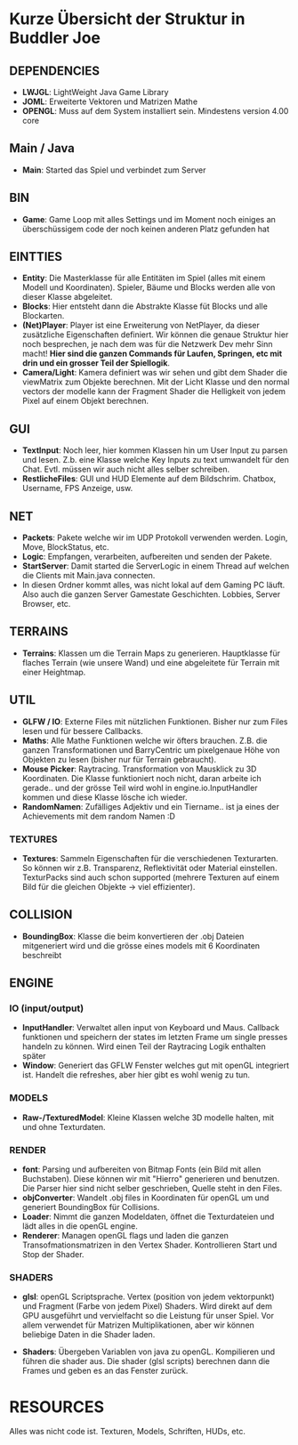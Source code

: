 # Kurze Übersicht der Struktur in Buddler Joe

## DEPENDENCIES
- **LWJGL**: LightWeight Java Game Library
- **JOML**: Erweiterte Vektoren und Matrizen Mathe
- **OPENGL**: Muss auf dem System installiert sein. Mindestens version 4.00 core

## Main / Java
- **Main**: Started das Spiel und verbindet zum Server

## BIN
- **Game**: Game Loop mit alles Settings und im Moment noch einiges an überschüssigem code der noch keinen anderen Platz gefunden hat

## EINTTIES
- **Entity**: Die Masterklasse für alle Entitäten im Spiel (alles mit einem Modell und Koordinaten). Spieler, Bäume und Blocks werden alle von dieser Klasse abgeleitet.
- **Blocks**: Hier entsteht dann die Abstrakte Klasse füt Blocks und alle Blockarten.
- **(Net)Player**: Player ist eine Erweiterung von NetPlayer, da dieser zusätzliche Eigenschaften definiert. Wir können die genaue Struktur hier noch besprechen, je nach dem was für die Netzwerk Dev mehr Sinn macht! **Hier sind die ganzen Commands für Laufen, Springen, etc mit drin und ein grosser Teil der Spiellogik**.
- **Camera/Light**: Kamera definiert was wir sehen und gibt dem Shader die viewMatrix zum Objekte berechnen. Mit der Licht Klasse und den normal vectors der modelle kann der Fragment Shader die Helligkeit von jedem Pixel auf einem Objekt berechnen.

## GUI
- **TextInput**: Noch leer, hier kommen Klassen hin um User Input zu parsen und lesen. Z.b. eine Klasse welche Key Inputs zu text umwandelt für den Chat. Evtl. müssen wir auch nicht alles selber schreiben.
- **RestlicheFiles**: GUI und HUD Elemente auf dem Bildschrim. Chatbox, Username, FPS Anzeige, usw.

## NET
- **Packets**: Pakete welche wir im UDP Protokoll verwenden werden. Login, Move, BlockStatus, etc.
- **Logic**: Empfangen, verarbeiten, aufbereiten und senden der Pakete.
- **StartServer**: Damit started die ServerLogic in einem Thread auf welchen die Clients mit Main.java connecten.
- In diesen Ordner kommt alles, was nicht lokal auf dem Gaming PC läuft. Also auch die ganzen Server Gamestate Geschichten. Lobbies, Server Browser, etc.

## TERRAINS
- **Terrains**: Klassen um die Terrain Maps zu generieren. Hauptklasse für flaches Terrain (wie unsere Wand) und eine abgeleitete für Terrain mit einer Heightmap.

## UTIL
- **GLFW / IO**: Externe Files mit nützlichen Funktionen. Bisher nur zum Files lesen und für bessere Callbacks.
- **Maths**: Alle Mathe Funktionen welche wir öfters brauchen. Z.B. die ganzen Transformationen und BarryCentric um pixelgenaue Höhe von Objekten zu lesen (bisher nur für Terrain gebraucht).
- **Mouse Picker**: Raytracing. Transformation von Mausklick zu 3D Koordinaten. Die Klasse funktioniert noch nicht, daran arbeite ich gerade.. und der grösse Teil wird wohl in engine.io.InputHandler kommen und diese Klasse lösche ich wieder.
- **RandomNamen**: Zufälliges Adjektiv und ein Tiername.. ist ja eines der Achievements mit dem random Namen :D

### TEXTURES

- **Textures**: Sammeln Eigenschaften für die verschiedenen Texturarten. So können wir z.B. Transparenz, Reflektivität oder Material einstellen. TexturPacks sind auch schon supported (mehrere Texturen auf einem Bild für die gleichen Objekte -> viel effizienter).


## COLLISION
- **BoundingBox**: Klasse die beim konvertieren der .obj Dateien mitgeneriert wird und die grösse eines models mit 6 Koordinaten beschreibt


## ENGINE

### IO (input/output)
- **InputHandler**: Verwaltet allen input von Keyboard und Maus. Callback funktionen und speichern der states im letzten Frame um single presses handeln zu können. Wird einen Teil der Raytracing Logik enthalten später
- **Window**: Generiert das GFLW Fenster welches gut mit openGL integriert ist. Handelt die refreshes, aber hier gibt es wohl wenig zu tun.

### MODELS
- **Raw-/TexturedModel**: Kleine Klassen welche 3D modelle halten, mit und ohne Texturdaten.

### RENDER
- **font**: Parsing und aufbereiten von Bitmap Fonts (ein Bild mit allen Buchstaben). Diese können wir mit "Hierro" generieren und benutzen. Die Parser hier sind nicht selber geschrieben, Quelle steht in den Files.
- **objConverter**: Wandelt .obj files in Koordinaten für openGL um und generiert BoundingBox für Collisions.
- **Loader**: Nimmt die ganzen Modeldaten, öffnet die Texturdateien und lädt alles in die openGL engine.
- **Renderer**: Managen openGL flags und laden die ganzen Transofmationsmatrizen in den Vertex Shader. Kontrollieren Start und Stop der Shader.

### SHADERS
- **glsl**: openGL Scriptsprache. Vertex (position von jedem vektorpunkt) und Fragment (Farbe von jedem Pixel) Shaders. Wird direkt auf dem GPU ausgeführt und vervielfacht so die Leistung für unser Spiel. Vor allem verwendet für Matrizen Multiplikationen, aber wir können beliebige Daten in die Shader laden.

- **Shaders**: Übergeben Variablen von java zu openGL. Kompilieren und führen die shader aus. Die shader (glsl scripts) berechnen dann die Frames und geben es an das Fenster zurück.

# RESOURCES
Alles was nicht code ist. Texturen, Models, Schriften, HUDs, etc.

